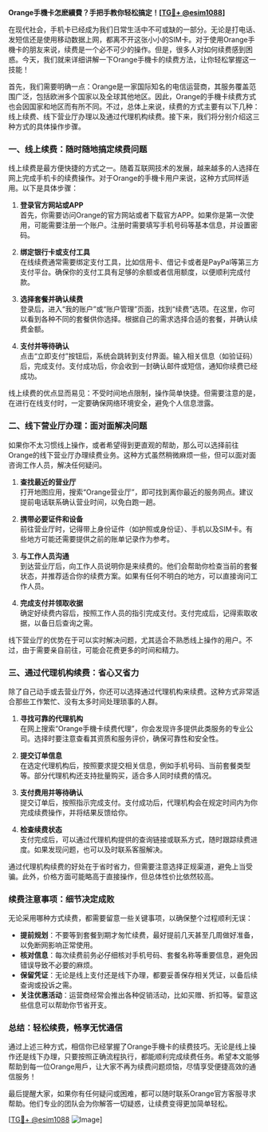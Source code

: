 **Orange手機卡怎麽續費？手把手教你轻松搞定！[[TG💪+ @esim1088](https://t.me/s/esim1088)]**

在现代社会，手机卡已经成为我们日常生活中不可或缺的一部分。无论是打电话、发短信还是使用移动数据上网，都离不开这张小小的SIM卡。对于使用Orange手機卡的朋友来说，续费是一个必不可少的操作。但是，很多人对如何续费感到困惑。今天，我们就来详细讲解一下Orange手機卡的续费方法，让你轻松掌握这一技能！

首先，我们需要明确一点：Orange是一家国际知名的电信运营商，其服务覆盖范围广泛，包括欧洲多个国家以及全球其他地区。因此，Orange的手機卡续费方式也会因国家和地区而有所不同。不过，总体上来说，续费的方式主要有以下几种：线上续费、线下营业厅办理以及通过代理机构续费。接下来，我们将分别介绍这三种方式的具体操作步骤。

### **一、线上续费：随时随地搞定续费问题**

线上续费是最方便快捷的方式之一。随着互联网技术的发展，越来越多的人选择在网上完成手机卡的续费操作。对于Orange的手機卡用户来说，这种方式同样适用。以下是具体步骤：

1. **登录官方网站或APP**  
   首先，你需要访问Orange的官方网站或者下载官方APP。如果你是第一次使用，可能需要注册一个账户。注册时需要填写手机号码等基本信息，并设置密码。

2. **绑定银行卡或支付工具**  
   在线续费通常需要绑定支付工具，比如信用卡、借记卡或者是PayPal等第三方支付平台。确保你的支付工具有足够的余额或者信用额度，以便顺利完成付款。

3. **选择套餐并确认续费**  
   登录后，进入“我的账户”或“账户管理”页面，找到“续费”选项。在这里，你可以看到各种不同的套餐供你选择。根据自己的需求选择合适的套餐，并确认续费金额。

4. **支付并等待确认**  
   点击“立即支付”按钮后，系统会跳转到支付界面。输入相关信息（如验证码）后，完成支付。支付成功后，你会收到一封确认邮件或短信，通知你续费已经成功。

线上续费的优点显而易见：不受时间地点限制，操作简单快捷。但需要注意的是，在进行在线支付时，一定要确保网络环境安全，避免个人信息泄露。

### **二、线下营业厅办理：面对面解决问题**

如果你不太习惯线上操作，或者希望得到更直观的帮助，那么可以选择前往Orange的线下营业厅办理续费业务。这种方式虽然稍微麻烦一些，但可以面对面咨询工作人员，解决任何疑问。

1. **查找最近的营业厅**  
   打开地图应用，搜索“Orange营业厅”，即可找到离你最近的服务网点。建议提前电话联系确认营业时间，以免白跑一趟。

2. **携带必要证件和设备**  
   前往营业厅时，记得带上身份证件（如护照或身份证）、手机以及SIM卡。有些地方可能还需要提供之前的账单记录作为参考。

3. **与工作人员沟通**  
   到达营业厅后，向工作人员说明你是来续费的。他们会帮助你检查当前的套餐状态，并推荐适合你的续费方案。如果有任何不明白的地方，可以直接询问工作人员。

4. **完成支付并领取收据**  
   确定好续费内容后，按照工作人员的指引完成支付。支付完成后，记得索取收据，以备日后查询之需。

线下营业厅的优势在于可以实时解决问题，尤其适合不熟悉线上操作的用户。不过，由于需要亲自前往，可能会花费更多的时间和精力。

### **三、通过代理机构续费：省心又省力**

除了自己动手或去营业厅外，你还可以选择通过代理机构来续费。这种方式非常适合那些工作繁忙、没有太多时间处理琐事的人群。

1. **寻找可靠的代理机构**  
   在网上搜索“Orange手機卡续费代理”，你会发现许多提供此类服务的专业公司。选择时要注意查看其资质和服务评价，确保可靠性和安全性。

2. **提交订单信息**  
   在选定代理机构后，按照要求提交相关信息，例如手机号码、当前套餐类型等。部分代理机构还支持批量购买，适合多人同时续费的情况。

3. **支付费用并等待确认**  
   提交订单后，按照指示完成支付。支付成功后，代理机构会在规定时间内为你完成续费操作，并将结果反馈给你。

4. **检查续费状态**  
   支付完成后，可以通过代理机构提供的查询链接或联系方式，随时跟踪续费进度。如果发现问题，也可以及时联系客服解决。

通过代理机构续费的好处在于省时省力，但需要注意选择正规渠道，避免上当受骗。此外，价格方面可能略高于直接操作，但总体性价比依然较高。

### **续费注意事项：细节决定成败**

无论采用哪种方式续费，都需要留意一些关键事项，以确保整个过程顺利无误：

- **提前规划**：不要等到套餐到期才匆忙续费，最好提前几天甚至几周做好准备，以免断网影响正常使用。
- **核对信息**：每次续费前务必仔细核对手机号码、套餐名称等重要信息，避免因错误导致不必要的麻烦。
- **保留凭证**：无论是线上支付还是线下办理，都要妥善保存相关凭证，以备后续查询或投诉之需。
- **关注优惠活动**：运营商经常会推出各种促销活动，比如买赠、折扣等。留意这些信息可以帮助你节省开支。

### **总结：轻松续费，畅享无忧通信**

通过上述三种方式，相信你已经掌握了Orange手機卡的续费技巧。无论是线上操作还是线下办理，只要按照正确流程执行，都能顺利完成续费任务。希望本文能够帮助到每一位Orange用戶，让大家不再为续费问题烦恼，尽情享受便捷高效的通信服务！

最后提醒大家，如果你有任何疑问或困难，都可以随时联系Orange官方客服寻求帮助。他们专业的团队会为你解答一切疑惑，让续费变得更加简单轻松。

[[TG💪+ @esim1088](https://t.me/s/esim1088) ![Image](https://i.postimg.cc/4NQfJmqS/Snipaste-2025-05-13-00-14-12.png)]